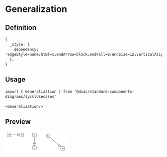 # Generalization

## Definition

```
{
  _style: { 
    dependency: 'edgeStyle=none;html=1;endArrow=block;endFill=0;endSize=12;verticalAlign=bottom;',
  },
}
```

## Usage

```
import { Generalization } from '@diac/standard-components-diagrams/sysmlUsecases'

<Generalization/>
```

## Preview

<img src="./generalization.png" width="200"/>
